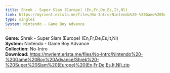 ```yaml
---
title: Shrek - Super Slam (Europe) (En,Fr,De,Es,It,Nl)
link: https://myrient.erista.me/files/No-Intro/Nintendo%20-%20Game%20Boy%20Advance/Shrek%20-%20Super%20Slam%20(Europe)%20(En,Fr,De,Es,It,Nl).zip
type: single1
System: Nintendo - Game Boy Advance
---
```

<b>Game:</b> Shrek - Super Slam (Europe) (En,Fr,De,Es,It,Nl)<br>
<b>System:</b> Nintendo - Game Boy Advance<br>
<b>Collection:</b> No-Intro<br>
<b>Download:</b> https://myrient.erista.me/files/No-Intro/Nintendo%20-%20Game%20Boy%20Advance/Shrek%20-%20Super%20Slam%20(Europe)%20(En,Fr,De,Es,It,Nl).zip